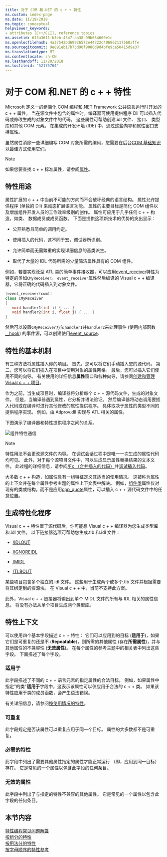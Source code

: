 ```yaml
---
title: 对于 COM 和.NET 的 c + + 特性
ms.custom: index-page
ms.date: 11/19/2018
ms.topic: conceptual
helpviewer_keywords:
- attributes [C++/CLI], reference topics
ms.assetid: 613a3611-b3eb-4347-aa38-99b654600e1c
ms.openlocfilehash: 4a37542bd69926572e44322c406862117560affe
ms.sourcegitcommit: 9e891eb17b73d98f9086d9d4bfe9ca50415d9a37
ms.translationtype: MT
ms.contentlocale: zh-CN
ms.lasthandoff: 11/20/2018
ms.locfileid: "52175764"
---
```

# <a name="c-attributes-for-com-and-net"></a>对于 COM 和.NET 的 c + + 特性

Microsoft 定义一的组简化 COM 编程和.NET Framework 公共语言运行时开发的 c + + 属性。 当在源文件中包含的属性时，编译器可使用提供程序 Dll 可以插入代码或修改生成的对象文件中的代码。 这些属性可帮助创建.idl 文件、 接口、 类型库和其他 COM 元素。 在集成的开发环境 (IDE) 中，通过这些向导和属性窗口支持属性。

虽然属性消除一些详细编写 COM 对象所需的编码，您需要在后台[COM 基础知识](/windows/desktop/com/the-component-object-model)以最佳方式使用它们。

> [!NOTE]
> 如果您要查找 c + + 标准属性，请参阅[属性](../../cpp/attributes.md)。

## <a name="purpose-of-attributes"></a>特性用途

属性扩展的 c + + 中当前不可能的方向而不会破坏经典的语言结构。 属性允许提供程序 (单独的 Dll) 来动态扩展语言功能。 属性的主要目标是简化 COM 组件以及增加组件开发人员的工作效率级别的创作。 属性可应用于几乎任何 c + + 构造，如类、 数据成员或成员函数。 下面是提供这项新技术的优势的突出显示：

- 公开熟悉且简单的调用约定。

- 使用插入的代码，这不同于宏，调试器所识别。

- 允许简单而无需繁重的实现详细信息的基类派生。

- 取代了大量的 IDL 代码所需的少量简洁属性具有的 COM 组件。

例如，若要实现泛型 ATL 类的简单事件接收器，可以应用[event_receiver](event-receiver.md)特性为特定的类如`CMyReceiver`。 `event_receiver`属性然后编译的 Visual c + + 编译器，它将正确的代码插入到对象文件。

```cpp
[event_receiver(com)]
class CMyReceiver
{
   void handler1(int i) { ... }
   void handler2(int i, float j) { ... }
}
```

然后可以设置`CMyReceiver`方法`handler1`并`handler2`来处理事件 (使用内部函数[__hook](../../cpp/hook.md)) 的事件源，可以创建使用[event_source](event-source.md).

## <a name="basic-mechanics-of-attributes"></a>特性的基本机制

有三种方法将属性插入你的项目。 首先，您可以将它们手动插入您的源代码。 第二，您可以将它们插入在项目中使用对象的属性网格。 最后，您可以插入它们使用不同的向导。 有关使用的详细信息**属性**窗口和各种向导，请参阅[创建和管理 Visual c + + 项目](../../ide/creating-and-managing-visual-cpp-projects.md)。

作为之前，当生成项目时，编译器将分析每个 c + + 源代码文件，生成的对象文件。 但是，当编译器遇到属性，它分析并语法验证。 然后编译器将动态调用要插入代码或在编译时进行其他修改的属性提供程序。 具体取决于属性的类型不同的提供程序实现。 例如，由 Atlprov.dll 实现与 ATL 相关的属性。

下图演示了编译器和特性提供程序之间的关系。

![组件特性通信](../media/vccompattrcomm.gif "组件特性通信")

> [!NOTE]
> 特性用法不会更改源文件的内容。 在调试会话过程中是唯一一次生成的属性代码均可见。 此外，对于每个源项目文件中，可以生成显示属性替换结果的文本文件。 此过程的详细信息，请参阅[/Fx （合并插入的代码）](../../build/reference/fx-merge-injected-code.md)并[调试插入代码](/visualstudio/debugger/how-to-debug-injected-code)。

大多数 c + + 构造，如属性具有一组特征定义其适当的使用情况。 这被称为属性的上下文并在每个属性参考主题的属性上下文表中解决。 例如，[组件类](coclass.md)属性仅对现有的类或结构，而不是应用[cpp_quote](cpp-quote.md)属性，可以插入 c + + 源代码文件中的任意位置。

## <a name="building-an-attributed-program"></a>生成特性化程序

Visual c + + 特性置于源代码后，你可能想 Visual c + + 编译器为您生成类型库和.idl 文件。 以下链接器选项可帮助您生成.tlb 和.idl 文件：

- [/IDLOUT](../../build/reference/idlout-name-midl-output-files.md)

- [/IGNOREIDL](../../build/reference/ignoreidl-don-t-process-attributes-into-midl.md)

- [/MIDL](../../build/reference/midl-specify-midl-command-line-options.md)

- [/TLBOUT](../../build/reference/tlbout-name-dot-tlb-file.md)

某些项目包含多个独立的.idl 文件。 这些用于生成两个或多个.tlb 文件并根据需要将其绑定到的资源块。 在 Visual c + + 中，当前不支持此方案。

此外，Visual c + + 链接器将输出到单个 MIDL 文件的所有与 IDL 相关的属性信息。 将没有办法从单个项目生成两个类型库。

## <a name="contexts"></a> 特性上下文

可以使用四个基本字段描述 c + + 特性： 它们可以应用到的目标 (**适用于**)，如果它们是可重复的还是不 (**Repeatable**)，则所需的其他属性 (存在**所需属性**)，并与其他属性的不兼容性 (**无效属性**)。 在每个属性的参考主题中的相关表中列出这些字段。 下面描述了每个字段。

### <a name="applies-to"></a>适用于

此字段描述了不同的 c + + 语言元素的指定属性的合法目标。 例如，如果属性中指定"的类"**适用于**字段中，这表示该属性可以仅应用于合法的 c + + 类。 如果该特性应用于类的成员函数，会产生语法错误。

有关详细信息，请参阅[按使用情况的特性](attributes-by-usage.md)。

### <a name="repeatable"></a>可重复

此字段规定是否该属性可以重复应用于同一个目标。 属性的大多数都不是可重复。

### <a name="required-attributes"></a>必需的特性

此字段中列出了需要其他属性指定的属性才能正常运行 （即，应用到同一目标） 存在。 它是常见的一个属性以包含此字段的任何条目。

### <a name="invalid-attributes"></a>无效的属性

此字段中列出了与指定的特性不兼容的其他属性。 它是常见的一个属性以包含此字段的任何条目。

## <a name="in-this-section"></a>本节内容

[特性编程常见问题解答](attribute-programming-faq.md)<br/>
[按组分的特性](attributes-by-group.md)<br/>
[按用法分的特性](attributes-by-usage.md)<br/>
[按字母顺序的特性参考](attributes-alphabetical-reference.md)